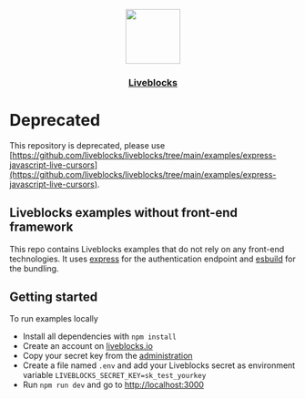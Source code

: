 <p align="center">
  <a href="https://liveblocks.io">
    <img src="https://liveblocks.io/icon-192x192.png" height="96">
    <h3 align="center">Liveblocks</h3>
  </a>
</p>

# Deprecated
This repository is deprecated, please use [https://github.com/liveblocks/liveblocks/tree/main/examples/express-javascript-live-cursors](https://github.com/liveblocks/liveblocks/tree/main/examples/express-javascript-live-cursors).


## Liveblocks examples without front-end framework

This repo contains Liveblocks examples that do not rely on any front-end technologies. It uses [express](https://expressjs.com/) for the authentication endpoint and [esbuild](https://esbuild.github.io/) for the bundling.

## Getting started

To run examples locally

- Install all dependencies with `npm install`
- Create an account on [liveblocks.io](https://liveblocks.io/dashboard)
- Copy your secret key from the [administration](https://liveblocks.io/dashboard/apikeys)
- Create a file named `.env` and add your Liveblocks secret as environment variable `LIVEBLOCKS_SECRET_KEY=sk_test_yourkey`
- Run `npm run dev` and go to [http://localhost:3000](http://localhost:3000)
